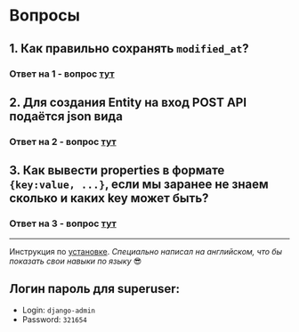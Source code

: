 # Вопросы
## 1. Как правильно сохранять `modified_at`?

### Ответ на 1 - вопрос [тут](docs/question1.md)


## 2. Для создания Entity на вход POST API подаётся json вида

### Ответ на 2 - вопрос [тут](docs/question2.md)


## 3. Как вывести properties в формате `{key:value, ...}`, если мы заранее не знаем сколько и каких key может быть?

### Ответ на 3 - вопрос [тут](docs/question3.md)

---
Инструкция по [установке](docs/installation.md). _Специально написал на английском, что бы показать свои навыки по языку_ 😎

## Логин пароль для superuser:
* Login: `django-admin`
* Password: `321654`
